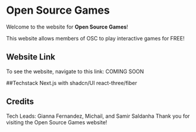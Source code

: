 # Open Source Games

Welcome to the website for **Open Source Games**!

This website allows members of OSC to play interactive games for FREE!

## Website Link

To see the website, navigate to this link: COMING SOON

##Techstack
Next.js with shadcn/UI
react-three/fiber
## Credits 

Tech Leads: Gianna Fernandez, Michail, and Samir Saldanha
Thank you for visiting the Open Source Games website!
